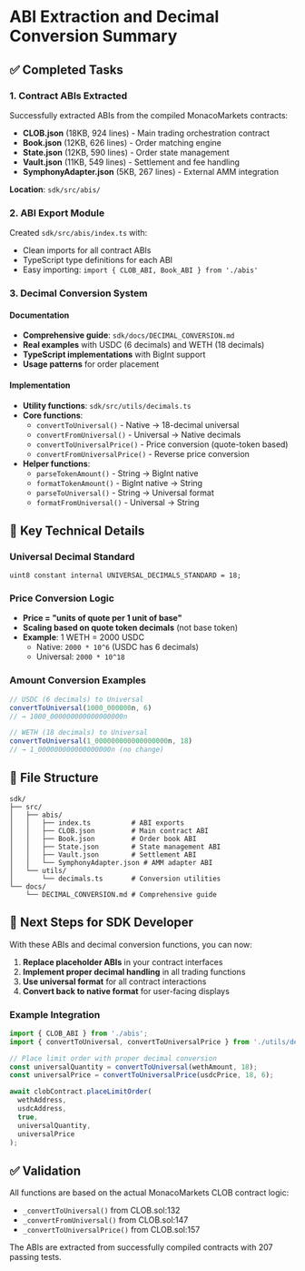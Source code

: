 # ABI Extraction and Decimal Conversion Summary

## ✅ Completed Tasks

### 1. Contract ABIs Extracted

Successfully extracted ABIs from the compiled MonacoMarkets contracts:

- **CLOB.json** (18KB, 924 lines) - Main trading orchestration contract
- **Book.json** (12KB, 626 lines) - Order matching engine
- **State.json** (12KB, 590 lines) - Order state management
- **Vault.json** (11KB, 549 lines) - Settlement and fee handling
- **SymphonyAdapter.json** (5KB, 267 lines) - External AMM integration

**Location**: `sdk/src/abis/`

### 2. ABI Export Module

Created `sdk/src/abis/index.ts` with:
- Clean imports for all contract ABIs
- TypeScript type definitions for each ABI
- Easy importing: `import { CLOB_ABI, Book_ABI } from './abis'`

### 3. Decimal Conversion System

#### Documentation
- **Comprehensive guide**: `sdk/docs/DECIMAL_CONVERSION.md`
- **Real examples** with USDC (6 decimals) and WETH (18 decimals)
- **TypeScript implementations** with BigInt support
- **Usage patterns** for order placement

#### Implementation
- **Utility functions**: `sdk/src/utils/decimals.ts`
- **Core functions**:
  - `convertToUniversal()` - Native → 18-decimal universal
  - `convertFromUniversal()` - Universal → Native decimals
  - `convertToUniversalPrice()` - Price conversion (quote-token based)
  - `convertFromUniversalPrice()` - Reverse price conversion
- **Helper functions**:
  - `parseTokenAmount()` - String → BigInt native
  - `formatTokenAmount()` - BigInt native → String
  - `parseToUniversal()` - String → Universal format
  - `formatFromUniversal()` - Universal → String

## 🔧 Key Technical Details

### Universal Decimal Standard
```solidity
uint8 constant internal UNIVERSAL_DECIMALS_STANDARD = 18;
```

### Price Conversion Logic
- **Price = "units of quote per 1 unit of base"**
- **Scaling based on quote token decimals** (not base token)
- **Example**: 1 WETH = 2000 USDC
  - Native: `2000 * 10^6` (USDC has 6 decimals)
  - Universal: `2000 * 10^18`

### Amount Conversion Examples
```typescript
// USDC (6 decimals) to Universal
convertToUniversal(1000_000000n, 6) 
// → 1000_000000000000000000n

// WETH (18 decimals) to Universal  
convertToUniversal(1_000000000000000000n, 18)
// → 1_000000000000000000n (no change)
```

## 📁 File Structure

```
sdk/
├── src/
│   ├── abis/
│   │   ├── index.ts          # ABI exports
│   │   ├── CLOB.json         # Main contract ABI
│   │   ├── Book.json         # Order book ABI
│   │   ├── State.json        # State management ABI
│   │   ├── Vault.json        # Settlement ABI
│   │   └── SymphonyAdapter.json # AMM adapter ABI
│   └── utils/
│       └── decimals.ts       # Conversion utilities
└── docs/
    └── DECIMAL_CONVERSION.md # Comprehensive guide
```

## 🎯 Next Steps for SDK Developer

With these ABIs and decimal conversion functions, you can now:

1. **Replace placeholder ABIs** in your contract interfaces
2. **Implement proper decimal handling** in all trading functions
3. **Use universal format** for all contract interactions
4. **Convert back to native format** for user-facing displays

### Example Integration
```typescript
import { CLOB_ABI } from './abis';
import { convertToUniversal, convertToUniversalPrice } from './utils/decimals';

// Place limit order with proper decimal conversion
const universalQuantity = convertToUniversal(wethAmount, 18);
const universalPrice = convertToUniversalPrice(usdcPrice, 18, 6);

await clobContract.placeLimitOrder(
  wethAddress,
  usdcAddress,
  true,
  universalQuantity,
  universalPrice
);
```

## ✅ Validation

All functions are based on the actual MonacoMarkets CLOB contract logic:
- `_convertToUniversal()` from CLOB.sol:132
- `_convertFromUniversal()` from CLOB.sol:147  
- `_convertToUniversalPrice()` from CLOB.sol:157

The ABIs are extracted from successfully compiled contracts with 207 passing tests. 